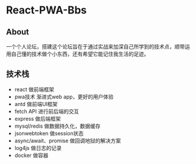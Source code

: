 # React-PWA-Bbs

## About

一个个人论坛，搭建这个论坛旨在于通过实战来加深自己所学到的技术点，顺带运用自己懂的技术做个小东西，还有希望它能记住我生活的足迹。

## 技术栈

- react 做前端框架
- pwa技术 渐进式web app，更好的用户体验
- antd 做前端UI框架
- fetch API 进行前后端的交互
- express 做后端框架
- mysql/redis 做数据持久化，数据缓存
- jsonwebtoken 做session状态
- async/await、promise 做回调地狱的解决方案
- log4js 做日志的记录
- docker 做容器